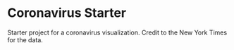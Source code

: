 Coronavirus Starter
===================

Starter project for a coronavirus visualization. Credit to the New York Times for the data.
